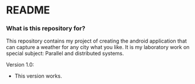 # README #

### What is this repository for? ###

This repository contains my project of creating the android application that can capture a weather for any city what you like. It is my laboratory work on special subject: Parallel and distributed systems.

Version 1.0:

* This version works.